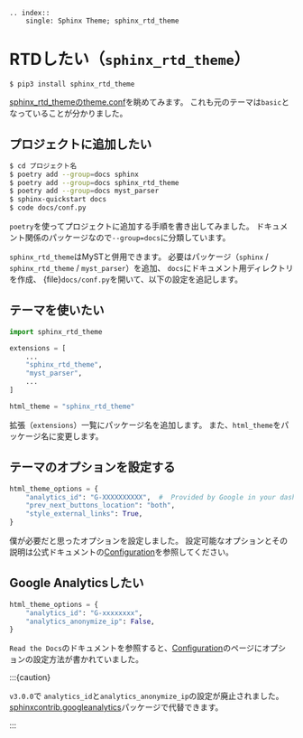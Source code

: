 ```{eval-rst}
.. index::
    single: Sphinx Theme; sphinx_rtd_theme
```

# RTDしたい（``sphinx_rtd_theme``）

```console
$ pip3 install sphinx_rtd_theme
```

[sphinx_rtd_themeのtheme.conf](https://github.com/readthedocs/sphinx_rtd_theme/blob/master/sphinx_rtd_theme/theme.conf)を眺めてみます。
これも元のテーマは``basic``となっていることが分かりました。

## プロジェクトに追加したい

```bash
$ cd プロジェクト名
$ poetry add --group=docs sphinx
$ poetry add --group=docs sphinx_rtd_theme
$ poetry add --group=docs myst_parser
$ sphinx-quickstart docs
$ code docs/conf.py
```

``poetry``を使ってプロジェクトに追加する手順を書き出してみました。
ドキュメント関係のパッケージなので``--group=docs``に分類しています。

``sphinx_rtd_theme``はMySTと併用できます。
必要はパッケージ（``sphinx`` / ``sphinx_rtd_theme`` / ``myst_parser``）を追加、
``docs``にドキュメント用ディレクトリを作成、
{file}`docs/conf.py`を開いて、以下の設定を追記します。

## テーマを使いたい

```python
import sphinx_rtd_theme

extensions = [
    ...
    "sphinx_rtd_theme",
    "myst_parser",
    ...
]

html_theme = "sphinx_rtd_theme"
```

拡張（``extensions``）一覧にパッケージ名を追加します。
また、``html_theme``をパッケージ名に変更します。

## テーマのオプションを設定する

```python
html_theme_options = {
    "analytics_id": "G-XXXXXXXXXX",  #  Provided by Google in your dashboard
    "prev_next_buttons_location": "both",
    "style_external_links": True,
}
```

僕が必要だと思ったオプションを設定しました。
設定可能なオプションとその説明は公式ドキュメントの[Configuration](https://sphinx-rtd-theme.readthedocs.io/en/stable/configuring.html)を参照してください。

## Google Analyticsしたい

```python
html_theme_options = {
    "analytics_id": "G-xxxxxxxx",
    "analytics_anonymize_ip": False,
}
```

``Read the Docs``のドキュメントを参照すると、[Configuration](https://sphinx-rtd-theme.readthedocs.io/en/stable/configuring.html)のページにオプションの設定方法が書かれていました。

:::{caution}

`v3.0.0`で `analytics_id`と`analytics_anonymize_ip`の設定が廃止されました。
[sphinxcontrib.googleanalytics](./sphinx-extensions-googleanalytics.md)パッケージで代替できます。

:::
